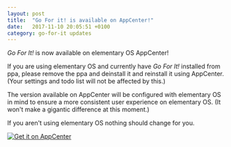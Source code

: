 ```yaml
---
layout: post
title:  "Go For it! is available on AppCenter!"
date:   2017-11-10 20:05:51 +0100
category: go-for-it updates
---
```

_Go For It!_ is now available on elementary OS AppCenter!

If you are using elementary OS and currently have _Go For It!_ installed from ppa, please remove the ppa and deinstall it and reinstall it using AppCenter.
(Your settings and todo list will not be affected by this.)

The version available on AppCenter will be configured with elementary OS in mind to ensure a more consistent user experience on elementary OS.
(It won't make a gigantic difference at this moment.) 

If you aren't using elementary OS nothing should change for you.

[![Get it on AppCenter](https://appcenter.elementary.io/badge.svg)](https://appcenter.elementary.io/com.github.jmoerman.go-for-it)
